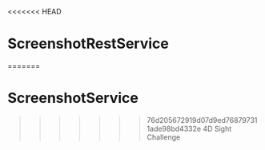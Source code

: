 <<<<<<< HEAD
# ScreenshotRestService
=======
# ScreenshotService
>>>>>>> 76d205672919d07d9ed768797311ade98bd4332e
4D Sight Challenge
